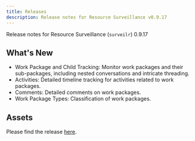 ```yaml
---
title: Releases
description: Release notes for Resource Surveillance v0.9.17
---
```


Release notes for Resource Surveillance (`surveilr`) 0.9.17

## What's New

- Work Package and Child Tracking: Monitor work packages and their sub-packages,
  including nested conversations and intricate threading.
- Activities: Detailed timeline tracking for activities related to work
  packages.
- Comments: Detailed comments on work packages.
- Work Package Types: Classification of work packages.

## Assets

Please find the release
[here](https://github.com/opsfolio/releases.opsfolio.com/releases/tag/0.9.17).
